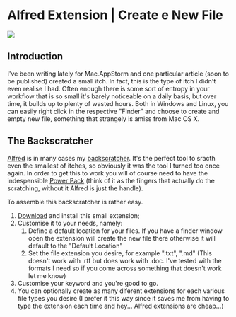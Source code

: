 # Alfred Extension | Create e New File

![](http://media.tumblr.com/tumblr_mczaxxKjAk1r6w22q.png)

## Introduction
I've been writing lately for Mac.AppStorm and one particular article (soon to be published) created a small itch. In fact, this is the type of itch I didn't even realise I had. Often enough there is some sort of entropy in your workflow that is so small it's barely noticeable on a daily basis, but over time, it builds up to plenty of wasted hours.
Both in Windows and Linux, you can easily right click in the respective "Finder" and choose to create and empty new file, something that strangely is amiss from Mac OS X.

## The Backscratcher
[Alfred](http://bit.ly/QtRq8w) is in many cases my [backscratcher](https://en.wikipedia.org/wiki/Backscratcher). It's the perfect tool to sracth even the smallest of itches, so obviously it was the tool I turned too once again. In order to get this to work you will of course need to have the indespensible [Power Pack](http://bit.ly/S3rqgY) (think of it as the fingers that actually do the scratching, without it Alfred is just the handle).

To assemble this backscratcher is rather easy. 

1. [Download]() and install this small extension;
2. Customise it to your needs, namely: 
	1. Define a default location for your files. If you have a finder window open the extension will create the new file there otherwise it will default to the "Default Location"
	2. Set the file extension you desire, for example ".txt", ".md" (This doesn't work with .rtf but does work with .doc. I've tested with the formats I need so if you come across something that doesn't work let me know)
3. Customise your keyword and you're good to go.
4. You can optionally create as many diferent extensions for each various file types you desire (I prefer it this way since it saves me from having to type the extension each time and hey... Alfred extensions are cheap...)


